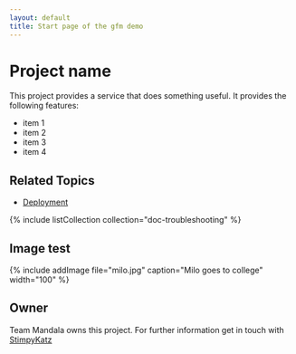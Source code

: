 ```yaml
---
layout: default
title: Start page of the gfm demo
---
```


# Project name
This project provides a service that does something useful. It provides the following features:

* item 1
* item 2
* item 3
* item 4

## Related Topics
* [Deployment](deployment.html)

{% include listCollection collection="doc-troubleshooting" %}

## Image test
{% include addImage file="milo.jpg" caption="Milo goes to college" width="100" %}

## Owner
Team Mandala owns this project. For further information get in touch with [StimpyKatz](https://github.com/StimpyKatz)